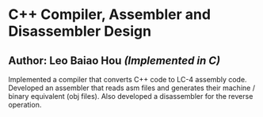 # C++ Compiler, Assembler and Disassembler Design

## Author: Leo Baiao Hou ***(Implemented in C)***

Implemented a compiler that converts C++ code to LC-4 assembly code. Developed an assembler that reads asm files and generates their machine / binary equivalent (obj files). Also developed a disassembler for the reverse operation.

